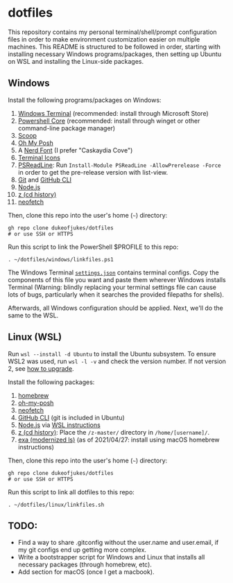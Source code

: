 # dotfiles

This repository contains my personal terminal/shell/prompt configuration files in order to make environment customization easier on multiple machines. This README is structured to be followed in order, starting with installing necessary Windows programs/packages, then setting up Ubuntu on WSL and installing the Linux-side packages.

## Windows

Install the following programs/packages on Windows:

1. [Windows Terminal](https://github.com/microsoft/terminal) (recommended: install through Microsoft Store)
2. [Powershell Core](https://github.com/PowerShell/PowerShell) (recommended: install through winget or other command-line package manager)
3. [Scoop](https://github.com/ScoopInstaller/Scoop)
4. [Oh My Posh](https://ohmyposh.dev/)
5. A [Nerd Font](https://www.nerdfonts.com/font-downloads) (I prefer "Caskaydia Cove")
6. [Terminal Icons](https://github.com/devblackops/Terminal-Icons)
7. [PSReadLine](https://github.com/PowerShell/PSReadLine): Run `Install-Module PSReadLine -AllowPrerelease -Force` in order to get the pre-release version with list-view.
8. [Git](https://gitforwindows.org/) and [GitHub CLI](https://github.com/cli/cli)
9. [Node.js](https://nodejs.org/en/)
10. [z (cd history)](https://www.powershellgallery.com/packages/z/1.1.13)
11. [neofetch](https://github.com/dylanaraps/neofetch)

Then, clone this repo into the user's home (`~`) directory:

```
gh repo clone dukeofjukes/dotfiles
# or use SSH or HTTPS
```

Run this script to link the PowerShell $PROFILE to this repo:

```
. ~/dotfiles/windows/linkfiles.ps1
```

The Windows Terminal [`settings.json`](https://github.com/dukeofjukes/configs/blob/main/Windows/terminal.settings.json) contains terminal configs. Copy the components of this file you want and paste them wherever Windows installs Terminal (Warning: blindly replacing your terminal settings file can cause lots of bugs, particularly when it searches the provided filepaths for shells).

Afterwards, all Windows configuration should be applied. Next, we'll do the same to the WSL.

## Linux (WSL)

Run `wsl --install -d Ubuntu` to install the Ubuntu subsystem. To ensure WSL2 was used, run `wsl -l -v` and check the version number. If not version 2, see [how to upgrade](https://docs.microsoft.com/en-us/windows/wsl/install#upgrade-version-from-wsl-1-to-wsl-2).

Install the following packages:

1. [homebrew](https://brew.sh)
2. [oh-my-posh](https://ohmyposh.dev/)
3. [neofetch](https://github.com/dylanaraps/neofetch)
4. [GitHub CLI](https://github.com/cli/cli) (git is included in Ubuntu)
5. [Node.js](https://nodejs.org/en/) via [WSL instructions](https://docs.microsoft.com/en-us/windows/dev-environment/javascript/nodejs-on-wsl)
6. [z (cd history)](https://github.com/rupa/z): Place the `/z-master/` directory in `/home/[username]/`.
7. [exa (modernized ls)](https://github.com/ogham/exa) (as of 2021/04/27: install using macOS homebrew instructions)

Then, clone this repo into the user's home (`~`) directory:

```
gh repo clone dukeofjukes/dotfiles
# or use SSH or HTTPS
```

Run this script to link all dotfiles to this repo:

```
. ~/dotfiles/linux/linkfiles.sh
```

## TODO:

- Find a way to share .gitconfig without the user.name and user.email, if my git configs end up getting more complex.
- Write a bootstrapper script for Windows and Linux that installs all necessary packages (through homebrew, etc).
- Add section for macOS (once I get a macbook).
